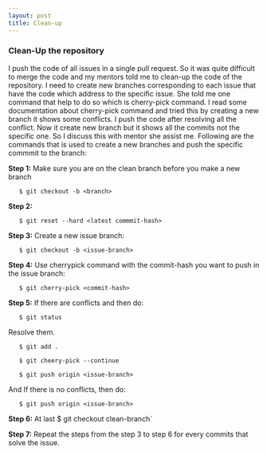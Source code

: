 ```yaml
---
layout: post
title: Clean-up 
---
```

### Clean-Up the repository ###

I push the code of all issues in a single pull request. So it was quite difficult to merge the code and my mentors told me to 
clean-up the code of the repository. I need to create new branches corresponding to each issue that have the code which address
to the specific issue. She told me one command that help to do so which is cherry-pick command. I read some documentation about
cherry-pick command and tried this by creating a new branch it shows some conflicts. I push the code after resolving all the 
conflict. Now it create new branch but it shows all the commits not the specific one. So I discuss this with mentor she assist me.
Following are the commands that is used to create a new branches and push the specific commmit to the branch:

**Step 1:** Make sure you are on the clean branch before you make a new branch

       $ git checkout -b <branch>

**Step 2:**

       $ git reset --hard <latest commmit-hash>
       
**Step 3:** Create a new issue branch:
       
       $ git checkout -b <issue-branch>

**Step 4:** Use cherrypick command with the commit-hash you want to push in the issue branch:

       $ git cherry-pick <commit-hash>
       
**Step 5:** If there are conflicts and then do: 

       $ git status 

Resolve them.

       $ git add .
       
       $ git cheery-pick --continue

       $ git push origin <issue-branch>
       
And If there is no conflicts, then do:

       $ git push origin <issue-branch>
       
**Step 6:** At last $ git checkout clean-branch`

**Step 7:** Repeat the steps from the step 3 to step 6 for every commits that solve the issue.


